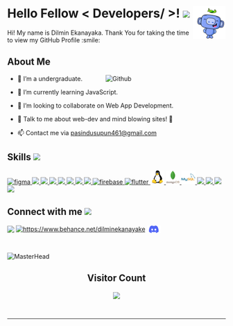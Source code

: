 <!--Header-->

<h1> Hello Fellow < Developers/ >! <img src="https://raw.githubusercontent.com/MartinHeinz/MartinHeinz/master/wave.gif" width=50px>

<img width="15%" align="right" alt="Github" src="https://github.com/avinIndrasoma/avinIndrasoma/blob/main/749044136589393960.gif" />
</h1>

 <!--Description--> 

<div size='1px'> Hi! My name is Dilmin Ekanayaka. Thank You for taking the time to view my GitHub Profile :smile:  
</div>

<!--About me -->
  
<h2> About Me </h2>

<img width="55%" align="right" alt="Github" src="https://raw.githubusercontent.com/onimur/.github/master/.resources/git-header.svg" />


- 🔭 I’m a undergraduate.

- 🌱 I’m currently learning JavaScript. 

- 👯 I’m looking to collaborate on Web App Development. 

- 💬 Talk to me about web-dev and mind blowing sites! 🤯
  
- 📫 Contact me via pasindusupun461@gmail.com


<!--Skills section -->

<h2> Skills <img src="https://media2.giphy.com/media/QssGEmpkyEOhBCb7e1/giphy.gif?cid=ecf05e47a0n3gi1bfqntqmob8g9aid1oyj2wr3ds3mg700bl&rid=giphy.gif" width=32px> </h2>

<!--Skills List -->
<p>
<a href="https://www.figma.com/" target="_blank" rel="noreferrer"> <img src="https://www.vectorlogo.zone/logos/figma/figma-icon.svg" alt="figma" width="32px"> </a> 
<a href="https://github.com/dilminekanayaka?tab=repositories&q=&type=&language=c&sort="> <img width="32px" src="https://raw.githubusercontent.com/rahulbanerjee26/githubAboutMeGenerator/main/icons/c.svg"> </a>
<a href="https://github.com/dilminekanayaka?tab=repositories&q=&type=&language=cpp&sort="> <img width="32px" src="https://raw.githubusercontent.com/rahulbanerjee26/githubAboutMeGenerator/main/icons/cpp.svg"> </a>
<a href="https://github.com/dilminekanayaka?tab=repositories&q=&type=&language=html&sort="> <img width="32px" src="https://raw.githubusercontent.com/rahulbanerjee26/githubAboutMeGenerator/main/icons/html.svg"> </a>
<a href="https://github.com/dilminekanayaka?tab=repositories&q=&type=&language=css&sort="> <img width="32px" src="https://raw.githubusercontent.com/rahulbanerjee26/githubAboutMeGenerator/main/icons/css.svg"> </a>
<a href="https://github.com/dilminekanayaka?tab=repositories&q=&type=&language=javascript&sort="> <img width="32px" src="https://raw.githubusercontent.com/rahulbanerjee26/githubAboutMeGenerator/main/icons/javascript.svg"> </a>
<a href="https://github.com/dilminekanayaka?tab=repositories&q=&type=&language=git&sort="> <img width="32px" src="https://raw.githubusercontent.com/rahulbanerjee26/githubAboutMeGenerator/main/icons/git.svg"> </a>
<a href="https://github.com/dilminekanayaka?tab=repositories&q=&type=&language=github&sort="> <img width="32px" src="https://raw.githubusercontent.com/rahulbanerjee26/githubAboutMeGenerator/main/icons/github.svg"> </a>
<a href="https://firebase.google.com/" target="_blank" rel="noreferrer"> <img src="https://www.vectorlogo.zone/logos/firebase/firebase-icon.svg" alt="firebase" width="32px"> </a>
<a href="https://flutter.dev" target="_blank" rel="noreferrer"> <img src="https://www.vectorlogo.zone/logos/flutterio/flutterio-icon.svg" alt="flutter" width="32px"> </a>
<a href="https://www.linux.org/" target="_blank" rel="noreferrer"> <img src="https://raw.githubusercontent.com/devicons/devicon/master/icons/linux/linux-original.svg" alt="linux" width="32px"> </a>
<a href="https://www.mongodb.com/" target="_blank" rel="noreferrer"> <img src="https://raw.githubusercontent.com/devicons/devicon/master/icons/mongodb/mongodb-original-wordmark.svg" alt="mongodb" width="32px"> </a>
<a href="https://www.mysql.com/" target="_blank" rel="noreferrer"> <img src="https://raw.githubusercontent.com/devicons/devicon/master/icons/mysql/mysql-original-wordmark.svg" alt="mysql" width="32px"> </a>
<a href="https://github.com/dilminekanayaka?tab=repositories&q=&type=&language=dribbble&sort="> <img width="32px" src="https://raw.githubusercontent.com/rahulbanerjee26/githubAboutMeGenerator/main/icons/dribbble.svg"> </a>
<a href="https://github.com/dilminekanayaka?tab=repositories&q=&type=&language=illustrator&sort="> <img width="32px" src="https://raw.githubusercontent.com/rahulbanerjee26/githubAboutMeGenerator/main/icons/illustrator.svg"> </a>
<a href="https://github.com/dilminekanayaka?tab=repositories&q=&type=&language=photoshop&sort="> <img width="32px" src="https://raw.githubusercontent.com/rahulbanerjee26/githubAboutMeGenerator/main/icons/photoshop.svg"> </a>
<a href="https://github.com/dilminekanayaka?tab=repositories&q=&type=&language=discord&sort="> <img width="32px" src="https://raw.githubusercontent.com/rahulbanerjee26/githubAboutMeGenerator/main/icons/discord.svg"> </a>
</p>

<!--Connect With me -->

<h2> Connect with me <img src="https://raw.githubusercontent.com/ShahriarShafin/ShahriarShafin/main/Assets/handshake.gif" width="100px"> </h2>

<!--Connect With me List -->
<p>
<a href="https://www.github.com/dilminekanayaka"> <img width="32px" align="center" src="https://raw.githubusercontent.com/rahulbanerjee26/githubAboutMeGenerator/main/icons/github.svg"></a>
<a href="https://www.behance.net/https://www.behance.net/dilminekanayake" target="blank"><img align="center" src="https://raw.githubusercontent.com/rahuldkjain/github-profile-readme-generator/master/src/images/icons/Social/behance.svg" alt="https://www.behance.net/dilminekanayake" width="32px"></a>
<a href="#"> <img width="32px" align="center" src="https://github.com/avinIndrasoma/avinIndrasoma/blob/main/Discord-Logo%20(1).png"></a>
</p>
<br>
<!--Footer GIF-->

 ![MasterHead](https://i.pinimg.com/originals/02/01/1e/02011ec8554277b8c70bf22fb192123c.gif)


<!--Visitor Count-->

<div align="center">
<h2 align="centre">Visitor Count</h2>  
<p align="center"><img align="center" src="https://profile-counter.glitch.me/{dilminekanayaka}/count.svg" /></p> 
<br>
</div>
</p>
<hr>
<br>
